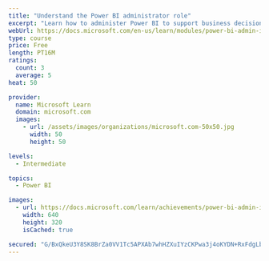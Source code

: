 ```yaml
---
title: "Understand the Power BI administrator role"
excerpt: "Learn how to administer Power BI to support business decisions backed by data."
webUrl: https://docs.microsoft.com/en-us/learn/modules/power-bi-admin-intro/
type: course
price: Free
length: PT16M
ratings:
  count: 3
  average: 5
heat: 50

provider:
  name: Microsoft Learn
  domain: microsoft.com
  images:
    - url: /assets/images/organizations/microsoft.com-50x50.jpg
      width: 50
      height: 50

levels:
  - Intermediate

topics:
  - Power BI

images:
  - url: https://docs.microsoft.com/learn/achievements/power-bi-admin-intro-social.png
    width: 640
    height: 320
    isCached: true

secured: "G/BxQkeU3Y8SK8BrZa0VV1Tc5APXAb7whHZXuIYzCKPwa3j4oKYDN+RxFdgLbZRihYWypH4V3rXywSA3Y3EPYrznsDDO7ZQ+w0aEkHPFkltSYKzkxINoslom/Ig20kmQjBJ+N9yHCxWvs11JK3RjIxGN/Y4aTO0XqoD2u8jPOvuT+oaP03hlPudtS/cxpNpr1qYjAiXW9IV8URwBD7qKEa6j49a22ZT9Jom3FknEMD3Wo20RGdiHQMiYAC0WadkTFE8XvN9aaVs0II7KwlYQ3b/AOYnuWUi2zcC6lMJzV2khPGm1+Gm8zMYbu06ESH/0tEDe1cgFaQYERjHw8H09mHed5cEo5yeym3Ed/fyqSQZ1cdq6mUILDXWe4UeC69oT6y5EBBpOczhStvYWFk/swA==;LFJgKwVJ3Yju9TdPs3Emtg=="
---
```


